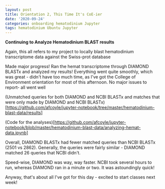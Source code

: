 ```yaml
---
layout: post
title: Orientation 2, This Time It's CoE-ier
date: '2020-09-24'
categories: onboarding hematodinium Jupyter
tags: hematodinium Ubuntu Jupyter
---
```


**Continuing to Analyze Hematodinium BLAST results**

Again, this all refers to my project to locally blast hematodinium transcriptome data against the Swiss-prot database 

Made major progress! Ran the hemat transcriptome through DIAMOND BLASTx and analyzed my results! Everything went quite smoothly, which was great - didn't have too much time, as I've got the College of Environment orientation for most of this afternoon. No major issues to report- all went well

(Unmatched queries for both DIAMOND and NCBI BLASTx and matches that were only made by DIAMOND and NCBI BLASTx)[https://github.com/afcoyle/jupyter-notebook/tree/master/hematodinium-blast-data/results]

(Code for the analyses)[https://github.com/afcoyle/jupyter-notebook/blob/master/hematodinium-blast-data/analyzing-hemat-data.ipynb]

Overall, DIAMOND BLASTx had fewer matched queries than NCBI BLASTx (2501 vs 2862). Generally, the queries were fairly similar - DIAMOND matched 26 queries that NCBI didn't.

Speed-wise, DIAMOND was way, way faster. NCBI took several hours to run, whereas DIAMOND ran in a minute or two. It was astoundingly quick! 

Anyway, that's about all I've got for this day - excited to start classes next week!